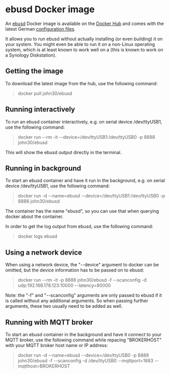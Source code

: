 ebusd Docker image
==================

An [ebusd](https://github.com/john30/ebusd/) Docker image is available on the
[Docker Hub](https://hub.docker.com/r/john30/ebusd/) and comes with the latest German
[configuration files](https://github.com/john30/ebusd-configuration/).

It allows you to run ebusd without actually installing (or even building) it on your system.
You might even be able to run it on a non-Linux operating system, which is at least known to
work well on a  (this is known to work on a Synology Diskstation).


Getting the image
-----------------
To download the latest image from the hub, use the following command:  
> docker pull john30/ebusd


Running interactively
---------------------

To run an ebusd container interactively, e.g. on serial device /dev/ttyUSB1, use the following command:
> docker run --rm -it --device=/dev/ttyUSB1:/dev/ttyUSB0 -p 8888 john30/ebusd

This will show the ebusd output directly in the terminal.


Running in background
---------------------

To start an ebusd container and have it run in the background, e.g. on serial device /dev/ttyUSB1, use the following command:
> docker run -d --name=ebusd --device=/dev/ttyUSB1:/dev/ttyUSB0 -p 8888 john30/ebusd

The container has the name "ebusd", so you can use that when querying docker about the container.

In order to get the log output from ebusd, use the following command:
> docker logs ebusd


Using a network device
----------------------

When using a network device, the "--device" argument to docker can be omitted, but the device information has to be passed on to ebusd:
> docker run --rm -it -p 8888 john30/ebusd -f --scanconfig -d udp:192.168.178.123:10000 --latency=80000

Note: the "-f" and "--scanconfig" arguments are only passed to ebusd if it is called without any additional arguments. So when passing further arguments, these two usually need to be added as well.


Running with MQTT broker
------------------------
To start an ebusd container in the background and have it connect to your MQTT broker, use the following command while repacing "BROKERHOST" with your MQTT broker host name or IP address:
> docker run -d --name=ebusd --device=/dev/ttyUSB0 -p 8888 john30/ebusd -f --scanconfig -d /dev/ttyUSB0 --mqttport=1883 --mqtthost=BROKERHOST
